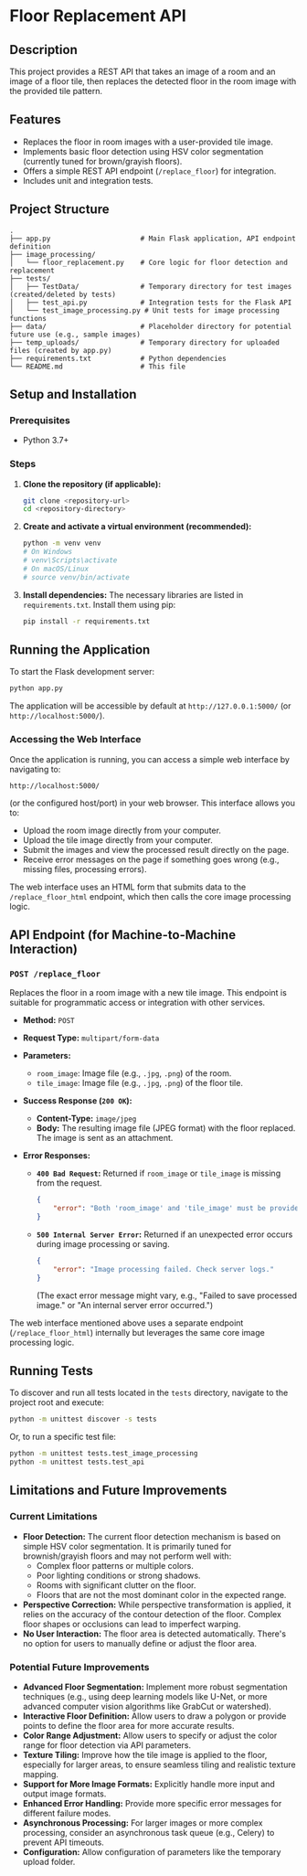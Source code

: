 # Floor Replacement API

## Description
This project provides a REST API that takes an image of a room and an image of a floor tile, then replaces the detected floor in the room image with the provided tile pattern.

## Features
- Replaces the floor in room images with a user-provided tile image.
- Implements basic floor detection using HSV color segmentation (currently tuned for brown/grayish floors).
- Offers a simple REST API endpoint (`/replace_floor`) for integration.
- Includes unit and integration tests.

## Project Structure
```
.
├── app.py                      # Main Flask application, API endpoint definition
├── image_processing/
│   └── floor_replacement.py    # Core logic for floor detection and replacement
├── tests/
│   ├── TestData/               # Temporary directory for test images (created/deleted by tests)
│   ├── test_api.py             # Integration tests for the Flask API
│   └── test_image_processing.py # Unit tests for image processing functions
├── data/                       # Placeholder directory for potential future use (e.g., sample images)
├── temp_uploads/               # Temporary directory for uploaded files (created by app.py)
├── requirements.txt            # Python dependencies
└── README.md                   # This file
```

## Setup and Installation

### Prerequisites
- Python 3.7+

### Steps
1.  **Clone the repository (if applicable):**
    ```bash
    git clone <repository-url>
    cd <repository-directory>
    ```

2.  **Create and activate a virtual environment (recommended):**
    ```bash
    python -m venv venv
    # On Windows
    # venv\Scripts\activate
    # On macOS/Linux
    # source venv/bin/activate
    ```

3.  **Install dependencies:**
    The necessary libraries are listed in `requirements.txt`. Install them using pip:
    ```bash
    pip install -r requirements.txt
    ```

## Running the Application
To start the Flask development server:
```bash
python app.py
```
The application will be accessible by default at `http://127.0.0.1:5000/` (or `http://localhost:5000/`).

### Accessing the Web Interface
Once the application is running, you can access a simple web interface by navigating to:
```
http://localhost:5000/
```
(or the configured host/port) in your web browser. This interface allows you to:
- Upload the room image directly from your computer.
- Upload the tile image directly from your computer.
- Submit the images and view the processed result directly on the page.
- Receive error messages on the page if something goes wrong (e.g., missing files, processing errors).

The web interface uses an HTML form that submits data to the `/replace_floor_html` endpoint, which then calls the core image processing logic.

## API Endpoint (for Machine-to-Machine Interaction)

### `POST /replace_floor`
Replaces the floor in a room image with a new tile image. This endpoint is suitable for programmatic access or integration with other services.

-   **Method:** `POST`
-   **Request Type:** `multipart/form-data`
-   **Parameters:**
    -   `room_image`: Image file (e.g., `.jpg`, `.png`) of the room.
    -   `tile_image`: Image file (e.g., `.jpg`, `.png`) of the floor tile.

-   **Success Response (`200 OK`):**
    -   **Content-Type:** `image/jpeg`
    -   **Body:** The resulting image file (JPEG format) with the floor replaced. The image is sent as an attachment.

-   **Error Responses:**
    -   **`400 Bad Request`:** Returned if `room_image` or `tile_image` is missing from the request.
        ```json
        {
            "error": "Both 'room_image' and 'tile_image' must be provided"
        }
        ```
    -   **`500 Internal Server Error`:** Returned if an unexpected error occurs during image processing or saving.
        ```json
        {
            "error": "Image processing failed. Check server logs." 
        }
        ```
        (The exact error message might vary, e.g., "Failed to save processed image." or "An internal server error occurred.")

The web interface mentioned above uses a separate endpoint (`/replace_floor_html`) internally but leverages the same core image processing logic.

## Running Tests
To discover and run all tests located in the `tests` directory, navigate to the project root and execute:
```bash
python -m unittest discover -s tests
```
Or, to run a specific test file:
```bash
python -m unittest tests.test_image_processing
python -m unittest tests.test_api
```

## Limitations and Future Improvements

### Current Limitations
-   **Floor Detection:** The current floor detection mechanism is based on simple HSV color segmentation. It is primarily tuned for brownish/grayish floors and may not perform well with:
    -   Complex floor patterns or multiple colors.
    -   Poor lighting conditions or strong shadows.
    -   Rooms with significant clutter on the floor.
    -   Floors that are not the most dominant color in the expected range.
-   **Perspective Correction:** While perspective transformation is applied, it relies on the accuracy of the contour detection of the floor. Complex floor shapes or occlusions can lead to imperfect warping.
-   **No User Interaction:** The floor area is detected automatically. There's no option for users to manually define or adjust the floor area.

### Potential Future Improvements
-   **Advanced Floor Segmentation:** Implement more robust segmentation techniques (e.g., using deep learning models like U-Net, or more advanced computer vision algorithms like GrabCut or watershed).
-   **Interactive Floor Definition:** Allow users to draw a polygon or provide points to define the floor area for more accurate results.
-   **Color Range Adjustment:** Allow users to specify or adjust the color range for floor detection via API parameters.
-   **Texture Tiling:** Improve how the tile image is applied to the floor, especially for larger areas, to ensure seamless tiling and realistic texture mapping.
-   **Support for More Image Formats:** Explicitly handle more input and output image formats.
-   **Enhanced Error Handling:** Provide more specific error messages for different failure modes.
-   **Asynchronous Processing:** For larger images or more complex processing, consider an asynchronous task queue (e.g., Celery) to prevent API timeouts.
-   **Configuration:** Allow configuration of parameters like the temporary upload folder.
```
